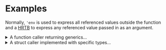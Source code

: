 
# Examples

Normally, `'env` is used to express all referenced values outside the function and
a [HRTB] to express any referenced value passed in as an argument.

[HRTB]: https://doc.rust-lang.org/reference/trait-bounds.html#higher-ranked-trait-bounds

<details>
  <summary>
  A function caller returning generics... 
  </summary>

```rust
#![feature(async_fn_in_trait)]
#![allow(incomplete_features)]
use async_closure::{capture_lifetimes::AsyncFnMut, async_closure_mut};

// Here a caller requires a generic output.
async fn caller<'env, T, F>(mut f: F) -> (T, F)
where F: for<'any> AsyncFnMut<'env, (&'any str,), Output = T>
{
    let s = String::from("Hi ");
    f.call_mut((&s[..],)).await;
    (f.call_mut(("there!",)).await, f)
}

#[pollster::main]
async fn main() {
    let mut context = String::new();

    let cb = async_closure_mut!({
        buf: &'a mut String = &mut context
    }; async |s: &str| -> usize {
        buf.push_str(s);
        s.len()
    });
    let (last_len, cb) = caller(cb).await;
    assert_eq!(last_len, 6);
    assert_eq!(cb.buf, "Hi there!"); // have access to the closure's states

    let cb = async_closure_mut!({
        buf: &'a mut String = &mut context
    }; async |s: &str| -> std::fmt::Result {
        use std::fmt::Write;
        write!(buf, " {s}")?;
        Ok(())
    });
    let (res, cb) = caller(cb).await;
    assert!(res.is_ok());
    assert_eq!(cb.buf, "Hi there! Hi  there!");
    {
        // Subtrait relation
        use async_closure::capture_lifetimes::AsyncFnOnce;
        assert!(cb.call_once((":)",)).await.is_ok());
    }

    assert_eq!(context, "Hi there! Hi  there! :)");
}
```

</details>

<details>
  <summary>A struct caller implemented with specific types...</summary>

```rust
#![feature(async_fn_in_trait)]
#![allow(incomplete_features)]
use async_closure::{capture_lifetimes::AsyncFnMut, async_closure_mut};
use std::marker::PhantomData;

struct Caller<'env, T, F> {
    async_closure: F,
    _ph: PhantomData<&'env mut T>,
}

// Generic impls like the caller function above are similar.
// But here we present a specific scenario where its arguments and output are defined clearly.
impl<'env, F> Caller<'env, (), F>
where F: for<'any> AsyncFnMut<'env, (&'any str,), Output = ()>
{
    async fn run(mut self, s: &str) {
        self.async_closure.call_mut((s,)).await;
        self.async_closure.call_mut((" world!",)).await;
    }
}

#[pollster::main]
async fn main() {
    let mut context = String::new();

    let cb = async_closure_mut!({
        buf: &'a mut String = &mut context
    }; async |s: &str| -> () { // Note: you can never return `&'a mut String` with AsyncFnMut
        buf.push_str(s);
    });
    let caller = Caller { async_closure: cb, _ph: PhantomData };
    caller.run("Hello").await;
    assert_eq!(context, "Hello world!");
}
```

</details>

